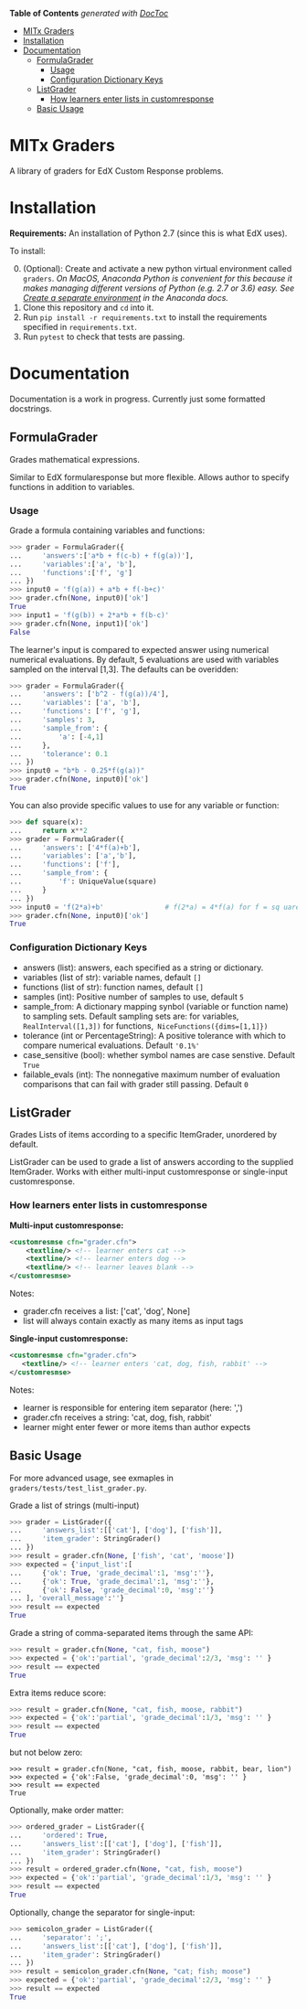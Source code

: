 <!-- START doctoc generated TOC please keep comment here to allow auto update -->
<!-- DON'T EDIT THIS SECTION, INSTEAD RE-RUN doctoc TO UPDATE -->
**Table of Contents**  *generated with [DocToc](https://github.com/thlorenz/doctoc)*

- [MITx Graders](#mitx-graders)
- [Installation](#installation)
- [Documentation](#documentation)
  - [FormulaGrader](#formulagrader)
    - [Usage](#usage)
    - [Configuration Dictionary Keys](#configuration-dictionary-keys)
  - [ListGrader](#listgrader)
    - [How learners enter lists in customresponse](#how-learners-enter-lists-in-customresponse)
  - [Basic Usage](#basic-usage)

<!-- END doctoc generated TOC please keep comment here to allow auto update -->

# MITx Graders

A library of graders for EdX Custom Response problems.

# Installation
  
  **Requirements:** An installation of Python 2.7 (since this is what EdX uses). 
  
  To install:
  
  0. (Optional): Create and activate a new python virtual environment called `graders`. *On MacOS, Anaconda Python is convenient for this because it makes managing different versions of Python (e.g. 2.7 or 3.6) easy. See [Create a separate environment](https://conda.io/docs/using/envs.html#create-a-separate-environment) in the Anaconda docs.*
  1. Clone this repository and `cd` into it.
  2. Run `pip install -r requirements.txt` to install the requirements specified in `requirements.txt`.
  3. Run `pytest` to check that tests are passing.
  
# Documentation
Documentation is a work in progress. Currently just some formatted docstrings.


## FormulaGrader
Grades mathematical expressions.
    
Similar to EdX formularesponse but more flexible. Allows author to specify functions in addition to variables.

### Usage

Grade a formula containing variables and functions:
```python
>>> grader = FormulaGrader({
...     'answers':['a*b + f(c-b) + f(g(a))'],
...     'variables':['a', 'b'],
...     'functions':['f', 'g']
... })
>>> input0 = 'f(g(a)) + a*b + f(-b+c)'
>>> grader.cfn(None, input0)['ok']
True
>>> input1 = 'f(g(b)) + 2*a*b + f(b-c)'
>>> grader.cfn(None, input1)['ok']
False
```

The learner's input is compared to expected answer using numerical numerical evaluations. By default, 5 evaluations are used with variables sampled on the interval [1,3]. The defaults can be overidden:

```python
>>> grader = FormulaGrader({
...     'answers': ['b^2 - f(g(a))/4'],
...     'variables': ['a', 'b'],
...     'functions': ['f', 'g'],
...     'samples': 3,
...     'sample_from': {
...         'a': [-4,1]    
...     },
...     'tolerance': 0.1
... })
>>> input0 = "b*b - 0.25*f(g(a))"
>>> grader.cfn(None, input0)['ok']
True
```
You can also provide specific values to use for any variable or function:
```python
>>> def square(x):
...     return x**2
>>> grader = FormulaGrader({
...     'answers': ['4*f(a)+b'],
...     'variables': ['a','b'],
...     'functions': ['f'],
...     'sample_from': {
...         'f': UniqueValue(square)
...     }
... })
>>> input0 = 'f(2*a)+b'               # f(2*a) = 4*f(a) for f = sq uare
>>> grader.cfn(None, input0)['ok']
True
```

### Configuration Dictionary Keys

 - answers (list): answers, each specified as a string or dictionary.
 - variables (list of str): variable names, default `[]`
 - functions (list of str): function names, default `[]`
 - samples (int): Positive number of samples to use, default `5`
 - sample_from: A dictionary mapping synbol (variable or function name) to        sampling sets. Default sampling sets are:
      for variables, `RealInterval([1,3])`
      for functions,` NiceFunctions({dims=[1,1]})`
 - tolerance (int or PercentageString): A positive tolerance with which to compare numerical evaluations. Default `'0.1%'`
 - case_sensitive (bool): whether symbol names are case senstive. Default `True`
 - failable_evals (int): The nonnegative maximum number of evaluation comparisons that can fail with grader still passing. Default `0`
 
## ListGrader
Grades Lists of items according to a specific ItemGrader, unordered by default.

ListGrader can be used to grade a list of answers according to the  supplied ItemGrader. Works with either multi-input customresponse or single-input customresponse.

### How learners enter lists in customresponse
**Multi-input customresponse:**
```xml
<customresmse cfn="grader.cfn">
    <textline/> <!-- learner enters cat -->
    <textline/> <!-- learner enters dog -->
    <textline/> <!-- learner leaves blank -->
</customresmse>
```
Notes:

  - grader.cfn receives a list: ['cat', 'dog', None]
  - list will always contain exactly as many items as input tags
    
**Single-input customresponse:**
```xml
<customresmse cfn="grader.cfn">
   <textline/> <!-- learner enters 'cat, dog, fish, rabbit' -->
</customresmse>
```
Notes:

 - learner is responsible for entering item separator (here: ',')
 - grader.cfn receives a string: 'cat, dog, fish, rabbit'
 - learner might enter fewer or more items than author expects
    
## Basic Usage
For more advanced usage, see exmaples in `graders/tests/test_list_grader.py`.

Grade a list of strings (multi-input)
```python
>>> grader = ListGrader({
...     'answers_list':[['cat'], ['dog'], ['fish']],
...     'item_grader': StringGrader()
... })
>>> result = grader.cfn(None, ['fish', 'cat', 'moose'])
>>> expected = {'input_list':[
...     {'ok': True, 'grade_decimal':1, 'msg':''},
...     {'ok': True, 'grade_decimal':1, 'msg':''},
...     {'ok': False, 'grade_decimal':0, 'msg':''}
... ], 'overall_message':''}
>>> result == expected
True
```

Grade a string of comma-separated items through the same API:
```python
>>> result = grader.cfn(None, "cat, fish, moose")
>>> expected = {'ok':'partial', 'grade_decimal':2/3, 'msg': '' }
>>> result == expected
True
```

Extra items reduce score:
```python
>>> result = grader.cfn(None, "cat, fish, moose, rabbit")
>>> expected = {'ok':'partial', 'grade_decimal':1/3, 'msg': '' }
>>> result == expected
True
```
but not below zero:
```
>>> result = grader.cfn(None, "cat, fish, moose, rabbit, bear, lion")
>>> expected = {'ok':False, 'grade_decimal':0, 'msg': '' }
>>> result == expected
True
```
Optionally, make order matter:
```python
>>> ordered_grader = ListGrader({
...     'ordered': True,
...     'answers_list':[['cat'], ['dog'], ['fish']],
...     'item_grader': StringGrader()
... })
>>> result = ordered_grader.cfn(None, "cat, fish, moose")
>>> expected = {'ok':'partial', 'grade_decimal':1/3, 'msg': '' }
>>> result == expected
True
```
Optionally, change the separator for single-input:
```python
>>> semicolon_grader = ListGrader({
...     'separator': ';',
...     'answers_list':[['cat'], ['dog'], ['fish']],
...     'item_grader': StringGrader()
... })
>>> result = semicolon_grader.cfn(None, "cat; fish; moose")
>>> expected = {'ok':'partial', 'grade_decimal':2/3, 'msg': '' }
>>> result == expected
True
```